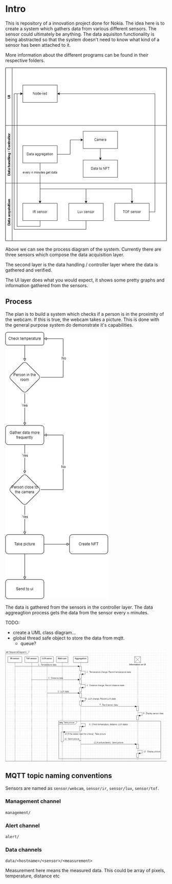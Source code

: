 # Intro

This is repository of a innovation project done for Nokia. The idea here is to create a system which gathers data from various different sensors. The sensor could ultimately be anything. The data aquisiton functionality is being abstracted so that the system doesn't need to know what kind of a sensor has been attached to it.

More information about the different programs can be found in their respective folders.

![process diagram](./documentation/pics/process_diagram.drawio.png)

Above we can see the process diagram of the system. Currently there are three sensors which compose the data acquisition layer. 

The second layer is the data handling / controller layer where the data is gathered and verified. 

The UI layer does what you would expect, it shows some pretty graphs and information gathered from the sensors.

## Process

The plan is to build a system which checks if a person is in the proximity of the webcam. If this is true, the webcam takes a picture. This is done with the general purpose system do demonstrate it's capabilities.

![process flow](./documentation/pics/process_flow.drawio.png)

The data is gathered from the sensors in the controller layer. The data aggreagtion process gets the data from the sensor every `n` minutes. 

TODO: 
* create a UML class diagram...
* global thread safe object to store the data from mqtt.
  * queue?

![sequence diagram](documentation/pics/sequence_diagram.png)

## MQTT topic naming conventions

Sensors are named as `sensor/webcam`, `sensor/ir`, `sensor/lux`, `sensor/tof`.

### Management channel
```
management/
```

### Alert channel
```
alert/
```

### Data channels
```
data/<hostname>/<sensor>/<measurement>
```
Measurement here means the measured data. This could be array of pixels, temperature, distance etc
